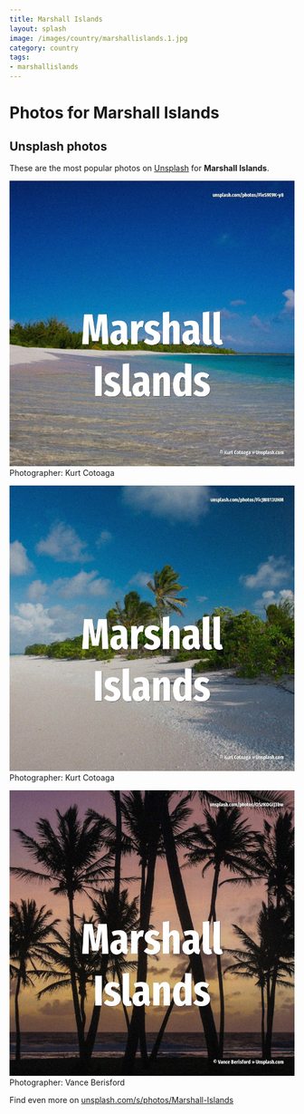 ```yaml
---
title: Marshall Islands
layout: splash
image: /images/country/marshallislands.1.jpg
category: country
tags:
- marshallislands
---
```

# Photos for Marshall Islands
 
## Unsplash photos
These are the most popular photos on [Unsplash](https://unsplash.com) for **Marshall Islands**.
 
![Marshall Islands](/images/country/marshallislands.1.jpg)
Photographer:  Kurt Cotoaga
 
![Marshall Islands](/images/country/marshallislands.2.jpg)
Photographer:  Kurt Cotoaga
 
![Marshall Islands](/images/country/marshallislands.3.jpg)
Photographer:  Vance Berisford
 
Find even more on [unsplash.com/s/photos/Marshall-Islands](https://unsplash.com/s/photos/Marshall-Islands)
 
